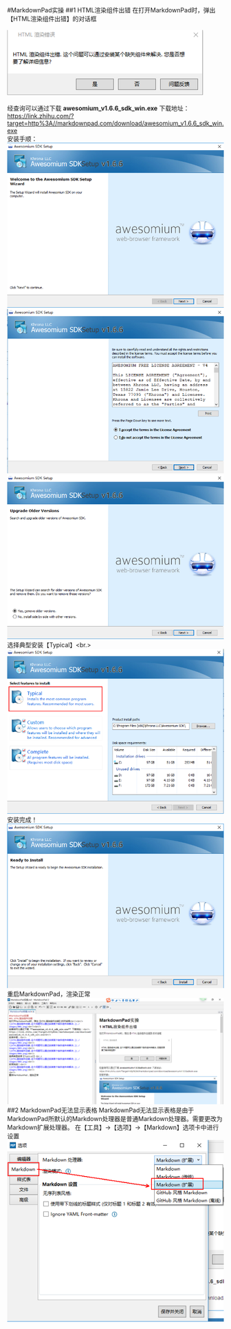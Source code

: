 #MarkdownPad实操
##1 HTML渲染组件出错
在打开MarkdownPad时，弹出【HTML渲染组件出错】的对话框<br/><br/>
![HTML渲染组件出错.这个问题可以通过安装某个缺失组件来解决.](./images/001.png)<br/><br/>
经查询可以通过下载 **awesomium_v1.6.6_sdk_win.exe** 下载地址：<br/>
https://link.zhihu.com/?target=http%3A//markdownpad.com/download/awesomium_v1.6.6_sdk_win.exe<br/>
安装手顺：<br/>
![HTML渲染组件出错.这个问题可以通过安装某个缺失组件来解决.](./images/002.png)<br/>
![HTML渲染组件出错.这个问题可以通过安装某个缺失组件来解决.](./images/003.png)<br/>
![HTML渲染组件出错.这个问题可以通过安装某个缺失组件来解决.](./images/004.png)<br/>
选择典型安装【Typical】<br.>
![HTML渲染组件出错.这个问题可以通过安装某个缺失组件来解决.](./images/005.png)<br/>
安装完成！<br/>
![HTML渲染组件出错.这个问题可以通过安装某个缺失组件来解决.](./images/006.png)<br/>
重启MarkdownPad，渲染正常<br/>
![HTML渲染组件出错.这个问题可以通过安装某个缺失组件来解决.](./images/007.png)<br/>
##2 MarkdownPad无法显示表格
MarkdownPad无法显示表格是由于MarkdownPad所默认的Markdown处理器是普通Markdown处理器。需要更改为Markdown扩展处理器。
在【工具】→【选项】→【Markdown】选项卡中进行设置  
![](./images/MarkdownPad002.png)  
